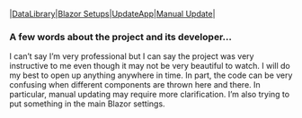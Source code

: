 |[DataLibrary](datalibrary.md)|[Blazor Setups](setups.md)|[UpdateApp](updateapp.md)|[Manual Update](manualupdate.md)|

### A few words about the project and its developer...

I can’t say I’m very professional but I can say the project was very instructive to me even though it may not be very beautiful to watch. 
I will do my best to open up anything anywhere in time. In part, the code can be very confusing when different components are thrown here and there. In particular, manual updating may require more clarification. I’m also trying to put something in the main Blazor settings.

